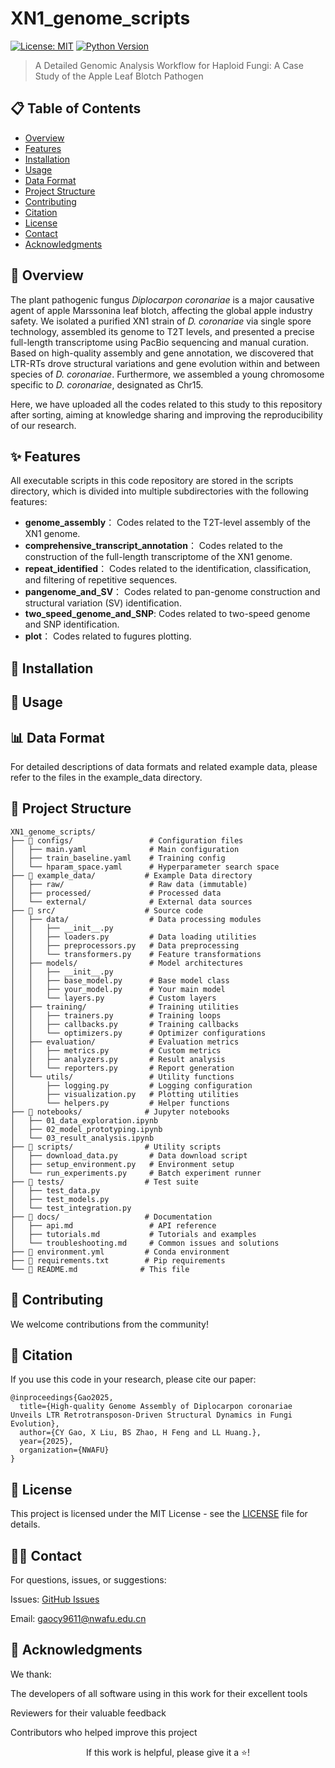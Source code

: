 # XN1_genome_scripts

[![License: MIT](https://img.shields.io/badge/License-MIT-yellow.svg)](https://opensource.org/licenses/MIT)
[![Python Version](https://img.shields.io/badge/python-3.8%2B-blue)](https://www.python.org/downloads/)

> A Detailed Genomic Analysis Workflow for Haploid Fungi: A Case Study of the Apple Leaf Blotch Pathogen

## 📋 Table of Contents

- [Overview](https://github.com/GaoChengyu/XN1_genome_scripts/blob/main/README.md#-overview)
- [Features](https://github.com/GaoChengyu/XN1_genome_scripts/blob/main/README.md#-features)
- [Installation](https://github.com/GaoChengyu/XN1_genome_scripts/blob/main/README.md#-installation)
- [Usage](https://github.com/GaoChengyu/XN1_genome_scripts/blob/main/README.md#-usage)
- [Data Format](https://github.com/GaoChengyu/XN1_genome_scripts/blob/main/README.md#-data-format)
- [Project Structure](https://github.com/GaoChengyu/XN1_genome_scripts/blob/main/README.md#-project-structure)
- [Contributing](https://github.com/GaoChengyu/XN1_genome_scripts/blob/main/README.md#-contributing)
- [Citation](https://github.com/GaoChengyu/XN1_genome_scripts/blob/main/README.md#-citation)
- [License](https://github.com/GaoChengyu/XN1_genome_scripts/blob/main/README.md#-license)
- [Contact](https://github.com/GaoChengyu/XN1_genome_scripts/blob/main/README.md#%E2%80%8D%EF%B8%8F-contact)
- [Acknowledgments](https://github.com/GaoChengyu/XN1_genome_scripts/blob/main/README.md#-acknowledgments)

## 🎯 Overview
The plant pathogenic fungus *Diplocarpon coronariae* is a major causative agent of apple Marssonina leaf blotch, affecting the global apple industry safety. We isolated a purified XN1 strain of *D. coronariae* via single spore technology, assembled its genome to T2T levels, and presented a precise full-length transcriptome using PacBio sequencing and manual curation. Based on high-quality assembly and gene annotation, we discovered that LTR-RTs drove structural variations and gene evolution within and between species of *D. coronariae*. Furthermore, we assembled a young chromosome specific to *D. coronariae*, designated as Chr15.

Here, we have uploaded all the codes related to this study to this repository after sorting, aiming at knowledge sharing and improving the reproducibility of our research.

## ✨ Features
All executable scripts in this code repository are stored in the scripts directory, which is divided into multiple subdirectories with the following features:

- **genome_assembly**： Codes related to the T2T-level assembly of the XN1 genome.
- **comprehensive_transcript_annotation**： Codes related to the construction of the full-length transcriptome of the XN1 genome.
- **repeat_identified**： Codes related to the identification, classification, and filtering of repetitive sequences.
- **pangenome_and_SV**： Codes related to pan-genome construction and structural variation (SV) identification.
- **two_speed_genome_and_SNP**:  Codes related to two-speed genome and SNP identification.
- **plot**： Codes related to fugures plotting.

## 🚀 Installation

## 📖 Usage

## 📊 Data Format

For detailed descriptions of data formats and related example data, please refer to the files in the example_data directory.

## 📁 Project Structure

```{}
XN1_genome_scripts/
├── 📁 configs/                 # Configuration files
│   ├── main.yaml              # Main configuration
│   ├── train_baseline.yaml    # Training config
│   └── hparam_space.yaml      # Hyperparameter search space
├── 📁 example_data/           # Example Data directory
│   ├── raw/                   # Raw data (immutable)
│   ├── processed/             # Processed data
│   └── external/              # External data sources
├── 📁 src/                    # Source code
│   ├── data/                  # Data processing modules
│   │   ├── __init__.py
│   │   ├── loaders.py         # Data loading utilities
│   │   ├── preprocessors.py   # Data preprocessing
│   │   └── transformers.py    # Feature transformations
│   ├── models/                # Model architectures
│   │   ├── __init__.py
│   │   ├── base_model.py      # Base model class
│   │   ├── your_model.py      # Your main model
│   │   └── layers.py          # Custom layers
│   ├── training/              # Training utilities
│   │   ├── trainers.py        # Training loops
│   │   ├── callbacks.py       # Training callbacks
│   │   └── optimizers.py      # Optimizer configurations
│   ├── evaluation/            # Evaluation metrics
│   │   ├── metrics.py         # Custom metrics
│   │   ├── analyzers.py       # Result analysis
│   │   └── reporters.py       # Report generation
│   └── utils/                 # Utility functions
│       ├── logging.py         # Logging configuration
│       ├── visualization.py   # Plotting utilities
│       └── helpers.py         # Helper functions
├── 📁 notebooks/              # Jupyter notebooks
│   ├── 01_data_exploration.ipynb
│   ├── 02_model_prototyping.ipynb
│   └── 03_result_analysis.ipynb
├── 📁 scripts/                # Utility scripts
│   ├── download_data.py       # Data download script
│   ├── setup_environment.py   # Environment setup
│   └── run_experiments.py     # Batch experiment runner
├── 📁 tests/                  # Test suite
│   ├── test_data.py
│   ├── test_models.py
│   └── test_integration.py
├── 📁 docs/                   # Documentation
│   ├── api.md                 # API reference
│   ├── tutorials.md           # Tutorials and examples
│   └── troubleshooting.md     # Common issues and solutions
├── 📄 environment.yml         # Conda environment
├── 📄 requirements.txt        # Pip requirements
└── 📄 README.md              # This file
```

## 🤝 Contributing
We welcome contributions from the community! 

## 📝 Citation
If you use this code in your research, please cite our paper:

```{bibtex}
@inproceedings{Gao2025,
  title={High-quality Genome Assembly of Diplocarpon coronariae Unveils LTR Retrotransposon-Driven Structural Dynamics in Fungi Evolution},
  author={CY Gao, X Liu, BS Zhao, H Feng and LL Huang.},
  year={2025},
  organization={NWAFU}
}
```

## 📄 License
This project is licensed under the MIT License - see the [LICENSE](https://github.com/GaoChengyu/XN1_genome_scripts/blob/main/LICENSE) file for details.

## 🙋‍♂️ Contact
For questions, issues, or suggestions:

Issues: [GitHub Issues](https://github.com/GaoChengyu/XN1_genome_scripts/issues)

Email: gaocy9611@nwafu.edu.cn


## 🙏 Acknowledgments
We thank:

The developers of all software using in this work for their excellent tools

Reviewers for their valuable feedback

Contributors who helped improve this project



<div align="center">
  
If this work is helpful, please give it a ⭐!

</div> 
